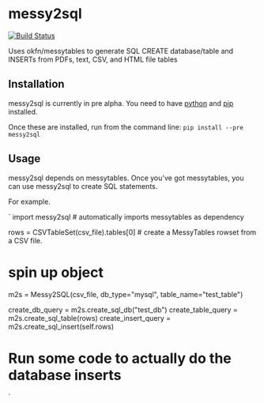 messy2sql
=========

[![Build Status](https://travis-ci.org/alexanderjfink/messy2sql.png)](https://travis-ci.org/alexanderjfink/messy2sql)


Uses okfn/messytables to generate SQL CREATE database/table and INSERTs from PDFs, text, CSV, and HTML file tables

## Installation

messy2sql is currently in pre alpha. You need to have [python](http://www.python.org/getit/) and [pip](http://www.pip-installer.org/en/latest/installing.html) installed.

Once these are installed, run from the command line: `pip install --pre messy2sql`

## Usage

messy2sql depends on messytables. Once you've got messytables, you can use messy2sql to create SQL statements.

For example.


`
import messy2sql # automatically imports messytables as dependency

rows = CSVTableSet(csv_file).tables[0] # create a MessyTables rowset from a CSV file.

# spin up object
m2s = Messy2SQL(csv_file, db_type="mysql", table_name="test_table")

create_db_query = m2s.create_sql_db("test_db")
create_table_query = m2s.create_sql_table(rows)
create_insert_query = m2s.create_sql_insert(self.rows)

# Run some code to actually do the database inserts
`

